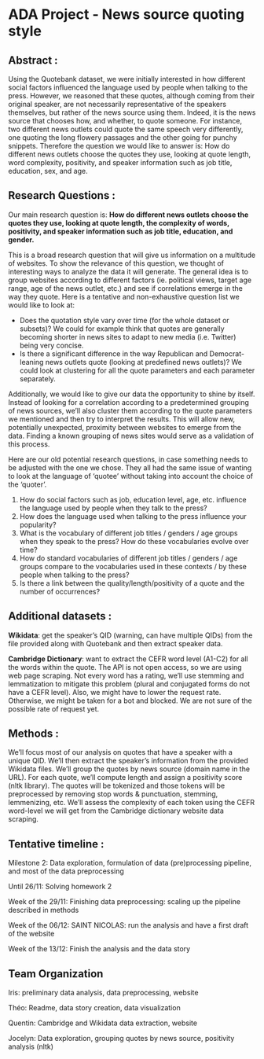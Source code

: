  # ADA Project - News source quoting style

## **Abstract :** 
Using the Quotebank dataset, we were initially interested in how different social factors influenced the language used by people when talking to the press. However, we reasoned that these quotes, although coming from their original speaker, are not necessarily representative of the speakers themselves, but rather of the news source using them. Indeed, it is the news source that chooses how, and whether, to quote someone. For instance, two different news outlets could quote the same speech very differently, one quoting the long flowery passages and the other going for punchy snippets. Therefore the question we would like to answer is: How do different news outlets choose the quotes they use, looking at quote length, word complexity, positivity, and speaker information such as job title, education, sex, and age. 


## **Research Questions :**

Our main research question is:
__How do different news outlets choose the quotes they use, looking at quote length, the complexity of words, positivity, and speaker information such as job title, education, and gender.__

This is a broad research question that will give us information on a multitude of websites. To show the relevance of this question, we thought of interesting ways to analyze the data it will generate. The general idea is to group websites according to different factors (ie. political views, target age range, age of the news outlet, etc.) and see if correlations emerge in the way they quote. Here is a tentative and non-exhaustive question list we would like to look at:

* Does the quotation style vary over time (for the whole dataset or subsets)? We could for example think that quotes are generally becoming shorter in news sites to adapt to new media (i.e. Twitter) being very concise. 
* Is there a significant difference in the way Republican and Democrat-leaning news outlets quote (looking at predefined news outlets)? We could look at clustering for all the quote parameters and each parameter separately.

Additionally, we would like to give our data the opportunity to shine by itself. Instead of looking for a correlation according to a predetermined grouping of news sources, we’ll also cluster them according to the quote parameters we mentioned and then try to interpret the results. This will allow new, potentially unexpected, proximity between websites to emerge from the data. Finding a known grouping of news sites would serve as a validation of this process.


Here are our old potential research questions, in case something needs to be adjusted with the one we chose. They all had the same issue of wanting to look at the language of ‘quotee’ without taking into account the choice of the ‘quoter’.

1. How do social factors such as job, education level, age, etc. influence the language used by people when they talk to the press?
2. How does the language used when talking to the press influence your popularity?
3. What is the vocabulary of different job titles / genders / age groups when they speak to the press? How do these vocabularies evolve over time?
4. How do standard vocabularies of different job titles / genders / age groups compare to the vocabularies used in these contexts / by these people when talking to the press?
5. Is there a link between the quality/length/positivity of a quote and the number of occurrences?



## **Additional datasets :**

**Wikidata**: get the speaker’s QID (warning, can have multiple QIDs) from the file provided along with Quotebank and then extract speaker data. 

**Cambridge Dictionary**: want to extract the CEFR word level (A1-C2) for all the words within the quote. The API is not open access, so we are using web page scraping. Not every word has a rating, we’ll use stemming and lemmatization to mitigate this problem (plural and conjugated forms do not have a CEFR level). Also, we might have to lower the request rate. Otherwise, we might be taken for a bot and blocked. We are not sure of the possible rate of request yet. 

## **Methods :**

We’ll focus most of our analysis on quotes that have a speaker with a unique QID. We’ll then extract the speaker’s information from the provided Wikidata files. We’ll group the quotes by news source (domain name in the URL). For each quote, we’ll compute length and assign a positivity score (nltk library). The quotes will be tokenized and those tokens will be preprocessed by removing stop words & punctuation, stemming, lemmenizing, etc. We’ll assess the complexity of each token using the CEFR word-level we will get from the Cambridge dictionary website data scraping.

## **Tentative timeline :**
Milestone 2: Data exploration, formulation of data (pre)processing pipeline, and most of the data preprocessing

Until 26/11: Solving homework 2

Week of the 29/11: Finishing data preprocessing: scaling up the pipeline described in methods

Week of the 06/12: SAINT NICOLAS: run the analysis and have a first draft of the website

Week of the 13/12: Finish the analysis and the data story


## **Team Organization**

Iris: preliminary data analysis, data preprocessing, website

Théo: Readme, data story creation, data visualization

Quentin: Cambridge and Wikidata data extraction, website

Jocelyn: Data exploration, grouping quotes by news source, positivity analysis (nltk)
